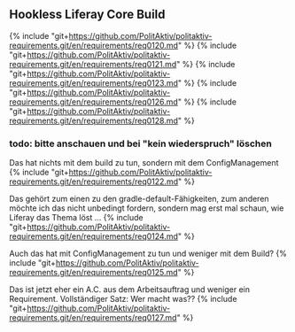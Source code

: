 ## Hookless Liferay Core Build
{% include "git+https://github.com/PolitAktiv/politaktiv-requirements.git/en/requirements/req0120.md" %}
{% include "git+https://github.com/PolitAktiv/politaktiv-requirements.git/en/requirements/req0121.md" %}
{% include "git+https://github.com/PolitAktiv/politaktiv-requirements.git/en/requirements/req0123.md" %}
{% include "git+https://github.com/PolitAktiv/politaktiv-requirements.git/en/requirements/req0126.md" %}
{% include "git+https://github.com/PolitAktiv/politaktiv-requirements.git/en/requirements/req0128.md" %}

### todo: bitte anschauen und bei "kein wiederspruch" löschen


Das hat nichts mit dem build zu tun, sondern mit dem ConfigManagement
{% include "git+https://github.com/PolitAktiv/politaktiv-requirements.git/en/requirements/req0122.md" %}


Das gehört zum einen zu den gradle-default-Fähigkeiten, zum anderen möchte ich das nicht unbedingt fordern, sondern mag erst mal schaun, wie Liferay das Thema löst ...
{% include "git+https://github.com/PolitAktiv/politaktiv-requirements.git/en/requirements/req0124.md" %}


Auch das hat mit ConfigManagement zu tun und weniger mit dem Build? 
{% include "git+https://github.com/PolitAktiv/politaktiv-requirements.git/en/requirements/req0125.md" %}


Das ist jetzt eher ein A.C. aus dem Arbeitsauftrag und weniger ein Requirement. Vollständiger Satz: Wer macht was??
{% include "git+https://github.com/PolitAktiv/politaktiv-requirements.git/en/requirements/req0127.md" %}